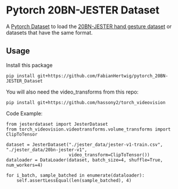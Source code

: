 # Pytorch 20BN-JESTER Dataset
A [Pytorch Dataset](https://pytorch.org/tutorials/beginner/data_loading_tutorial.html) to load the 
[20BN-JESTER hand gesture dataset](https://20bn.com/datasets/jester) or datasets that have the same format.

## Usage

Install this package

    pip install git+https://github.com/FabianHertwig/pytorch_20BN-JESTER_Dataset
    
You will also need the video_transforms from this repo:

    pip install git+https://github.com/hassony2/torch_videovision

Code Example:

    from jesterdataset import JesterDataset
    from torch_videovision.videotransforms.volume_transforms import ClipToTensor
    
    dataset = JesterDataset("./jester_data/jester-v1-train.csv", "./jester_data/20bn-jester-v1", 
                            video_transform=ClipToTensor())
    dataloader = DataLoader(dataset, batch_size=4, shuffle=True, num_workers=4)

    for i_batch, sample_batched in enumerate(dataloader):
        self.assertLessEqual(len(sample_batched), 4)
